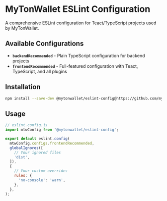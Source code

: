 # MyTonWallet ESLint Configuration

A comprehensive ESLint configuration for Teact/TypeScript projects used by MyTonWallet.

## Available Configurations

- **`backendRecommended`** - Plain TypeScript configuration for backend projects
- **`frontendRecommended`** - Full-featured configuration with Teact, TypeScript, and all plugins

## Installation

```bash
npm install --save-dev @mytonwallet/eslint-config@https://github.com/mytonwallet-org/eslint-config
```

## Usage

```js
// eslint.config.js
import mtwConfig from '@mytonwallet/eslint-config';

export default eslint.config(
  mtwConfig.configs.frontendRecommended,
  globalIgnores([
    // Your ignored files
    'dist',
  ]),
  {
    // Your custom overrides
    rules: {
      'no-console': 'warn',
    },
  },
);
```
